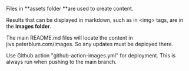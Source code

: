 Files in **assets folder **are used to create content.

Results that can be displayed in markdown, such as in \<img> tags, are in the **images folder**.

The main README.md files will locate the content in jivs.peterblum.com/images. So any updates must be deployed there.

Use Github action "github-action-images.yml" for deployment. This is always run when pushing to the main branch.